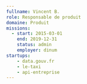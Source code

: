 ```yaml
---
fullname: Vincent B.
role: Responsable de produit
domaine: Produit
missions:
  - start: 2015-03-01
    end: 2019-12-31
    status: admin
    employer: dinum
startups:
    - data.gouv.fr
    - le-taxi
    - api-entreprise
---
```


